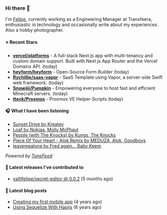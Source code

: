 ### Hi there 👋

I'm [Felipe](https://felipevm.com), currently working as a Engineering Manager at Transfeera, enthusiastic in technology and occasionally write about my experiences. Also a hobby photographer.

#### ⭐ Recent Stars
- **[vercel/platforms](https://github.com/vercel/platforms)** - A full-stack Next.js app with multi-tenancy and custom domain support. Built with Next.js App Router and the Vercel Domains API. (today)
- **[heyform/heyform](https://github.com/heyform/heyform)** - Open-Source Form Builder (today)
- **[Rychillie/saas-vapor](https://github.com/Rychillie/saas-vapor)** - SaaS Template using Vapor, a server-side Swift web framework. (today)
- **[Snowiiii/Pumpkin](https://github.com/Snowiiii/Pumpkin)** - Empowering everyone to host fast and efficient Minecraft servers. (today)
- **[tteck/Proxmox](https://github.com/tteck/Proxmox)** - Proxmox VE Helper-Scripts (today)

#### 🎧 What I have been listening
- [Sunset Drive by Kreatev](https://open.spotify.com/track/2cxHC4H2bK6HT7hEddry78)
- [Loaf by Nokiaa, Molly McPhaul](https://open.spotify.com/track/334Q3LeId0AylSzftSwBEj)
- [People (with The Knocks) by Kungs, The Knocks](https://open.spotify.com/track/71pm3H94okCkUNqwFQZr8k)
- [Piece Of Your Heart - Alok Remix by MEDUZA, Alok, Goodboys](https://open.spotify.com/track/6iW38RGqdDGOofmz2HeXLW)
- [leavemealone by Fred again.., Baby Keem](https://open.spotify.com/track/1MVqeIAwhD4T44AKVkIfic)

_Powered by [TuneFeed](https://tunefeed.app?ref=valtlfelipe-gh-profile)_ 

#### 🚀 Latest releases I've contributed to


- [valtlfelipe/secret-editor @ 0.0.2](https://github.com/valtlfelipe/secret-editor/releases/tag/0.0.2) (5 months ago)

#### 📄 Latest blog posts
- [Creating my first mobile app](https://felipevm.com/posts/creating-my-first-mobile-app/) (4 years ago)
- [Using Sequelize With Hapijs](https://felipevm.com/posts/using-sequelize-with-hapijs/) (6 years ago)
